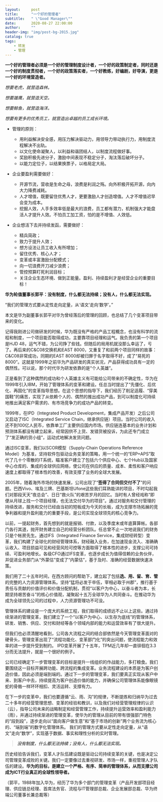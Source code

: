 ```yaml
---
layout:     post
title:      "一个好的管理者"
subtitle:   " \"Good Manager\""
date:       2020-08-27 22:00:00
author:     ""
header-img: "img/post-bg-2015.jpg"
catalog: true
tags:
    - 转发
    - 管理
---
```



**一个好的管理者必须是一个好的管理制度设计者，一个好的政策制定者，同时还是一个好的制度贯彻者，一个好的政策落实者，一个好教练，好编剧，好导演，更是一个好的环境营造者。**


*想要老虎，就营造森林。*

*想要雄鹰，就营造天空。*

*想要鲸鱼，就营造海洋。*

*想要有更多的优秀员工，就营造出卓越的员工成长环境。*

- 管理的原则：
  - 用利益解决安全感，用压力解决驱动力，用领导力带动执行力，用制度流程解决不出轨。
  - 以文化使命凝聚人，以利益和谐团结人，以制度流程做好事。
  - 奖励积极先进分子，激励中间表现不稳定分子，淘汰落后破坏分子。
  - 以能力定位子，以结果换票子，以格局定大局。

- 企业要盈利需要做好：
  - 开源节流，营收是生命之母，浪费是利润之殇。向外积极开拓开源，向内大力降费减耗。
  - 人才增值，既要留住优秀人才，更要激励人才创造增值。人才不增值迟早会变为成本。
  - 挖掘人效，人手多效率低是最大的浪费，员工都有潜力，机制强大才能盘活人才提升人效。不怕员工加工资，怕的是不增值、人效低。

- 企业想活下去并持续发函，需要做好：
  - 精兵简政；
  - 致力于提升人效；
  - 想方设法让员工收入有所增加；
  - 留住优秀、核心人才；
  - 变革或丰富激励分配模式；
  - 向一切浪费开刀减少浪费；
  - 管控预算盯死利润目标；
  - 关注企业生态环境、做到正能量。盈利、持续盈利才是经营企业的重要目标！

**华为轮值董事长郭平：没有制度，什么都无法持续；没有人，什么都无法实现。**

“我们的管理方式要从定性走向定量，从‘语文’走向‘数学’。”

本文是华为副董事长郭平对华为曾经落后的管理的回顾，也总结了几个变革项目带来的变化。

记得我刚进公司做研发的时候，华为既没有严格的产品工程概念，也没有科学的流程和制度，一个项目能否取得成功，主要靠项目经理和运气。我负责的第一个项目是HJD 48，运气不错，为公司挣了些钱。但随后的局用机就没那么幸运了，亏了。再后来的C&C08交换机和EAST 8000，又重复了和前两个项目同样的故事：C&C08非常成功，同期的EAST 8000却被归罪于名字取得不好，成了“易死的8000”。这就是1999年之前华为产品研发的真实状况，产品获得成功具有一定的偶然性。可以说，那个时代华为研发依靠的是“个人英雄”。

正是看到了这种偶然的成功和个人英雄主义有可能给公司带来的不确定性，华为在1999年引入IBM，开始了管理体系的变革和建设。任总当时提出了“先僵化、后优化、再固化”的变革指导思想。在这个思想的指导下，我们经历了削足适履、“穿美国鞋”的痛苦，实现了从依赖个人的、偶然的推出成功产品，到可以制度化可持续地推出满足客户需求的、有市场竞争力的成功产品的转变。

1999年，在IPD（Integrated Product Development，集成产品开发）之后公司又启动了ISC（Integrated Service Chain，继承供应链）项目。当时公司的收入还不到100亿人民币，依靠单工厂主要供应国内市场。供应链连基本的业务计划和预测体系都没有建立起来，经常因供不上货、发错货被投诉，为此还专门成立了“发正确的货小组”，运动式地解决发货问题。

通过ISC变革，我们以SCOR模型（Supply-Chain Operations Reference Model）为基准，坚持软件包驱动业务变革的策略，用一个统一的“ERP+APS”取代了几十个零散的IT系统，瞄准客户建立了包括六个供应中心、七个Hub以及国家中心仓库的、集成的全球供应网络，使公司在供应的质量、成本、柔性和客户响应速度上都取得了根本性的改善，有效支撑了业务的全球大发展。

2005年，随着海外市场的快速发展，公司出现了“**签得了合同但交付不了**”的问题。巴西Vivo、埃及三牌、巴基斯坦Ufone这些我们耳熟能详的项目，不时勾起我们对那段天天“夜总会”、日日“救火队”的艰苦岁月的回忆。当时有人曾经戏称“即便从月球上找一个项目经理，也无法交付华为的项目”。通过对服务和交付管理的持续改进，服务和交付已经由当初的短板成为今天的长板，成为支撑市场拓展的竞争利器和提升盈利能力的重要手段，是公司实现全球领先的核心竞争力。

以前，一提起财务，首先想到的就是报销、付款，以及季度末或年底算算帐。各部门各行其道，抛开财务建立自己的经营分析团队。任总曾不止一次地说我们的财务只是个帐房先生。通过IFS（Integrated Finance Service，集成财经转型）变革，我们构建了全球化的财经管理体系，财经融入业务，在加速现金流入、准确确认收入、项目损益可见和经营风险可控等方面取得了根本性的进步，支撑公司可持续、可盈利地增长。各级CFO通过IFS变革，也逐步成长为值得信赖的业务伙伴，并促进业务部门从“外蒙估”变成了“内蒙估”，基于及时、准确的经营数据快速决策。

我们用了二十五年时间，在西方顾问的帮助下，建立起了包括**选、用、留、育、管**的完整的人力资源管理体系。坚持“猛将必发于卒伍，宰相必取于州郡”，推行基于责任与贡献的价值评价和价值分配机制，贯彻“以客户为中心，以奋斗者为本，长期坚持艰苦奋斗”的核心价值观，凝聚起十五万全球华为人共同奋斗。在推动华为成为全球领先公司的过程中，人力资源管理功不可没。

管理体系的建设是一个庞大的系统工程，我们取得的成绩远不止以上这些。通过持续渐进的管理变革，我们建立了一个“以客户为中心、以生存为底线”的管理体系，研发、销售、供应、交付和财经等各个领域内部的能力和运营效率有了很大提升。

但我们也必须清醒地看到，公司各大流程之间的结合部依然是今天管理变革面对的硬骨头，管理变革出现了“流程功能化、变革部门化”的突出问题，使流程能力和效率的进一步提升受到制约。
IPD变革开展了十五年，TPM近几年却一直徘徊在3.3分而无法提升，就是一个很好的例子。

公司已经确定下一步管理变革的目标是提升一线组织的作战能力，多打粮食。我们要围绕这一目标开展跨功能、跨流程的集成变革。业务流程建设的本质是为客户创造价值，因此必须是端到端的。通过下一步的管理变革，我们要真正实现从客户中来、到客户中去，持续提高为客户创造价值的能力，并确保公司管理体系能像眼镜蛇的骨骼一样环环相扣、灵活运转、支撑有力。

在下一步的变革中，我们也要遵循“云、雨、沟”的规律，不断提炼和归纳华为过去二十多年的经营管理思想、变革的经验和教训，以及我们对经营管理规律的认识（云），指导公司未来的战略制定和经营管理工作，持续提升运营效率和盈利能力（雨），并通过持续渐进的管理变革，使华为的管理从目前的带有很强部门特色的“段到段”，逐步走向以“面向客户做生意”和“基于市场的创新”两个业务流为核心的、“端到端”的数字化管理体系。 我们的管理方式要从定性走向定量，从“语文”走向“数学”，实现基于数据、事实和理性分析的实时管理。

> ***没有制度，什么都无法持续；没有人，什么都无法实现。***

历史经验告诉我们，变革人才队伍建设既是驱动公司持续变革的关键，也是决定公司管理变革成败的关键。我们一定要像过去重视研发、市场一样，重视管理人才队伍的建设。**华为的目标，是建立一个严格、有序、简单的管理体系，从而支撑公司成为ICT行业真正的全球性领导者。**

（郭平，1988年加入华为，经历了华为多个部门的管理变革（产品开发部项目经理、供应链总经理、首席法务官、流程与IT管理部总裁、企业发展部总裁、华为终端公司董事长兼总裁等）